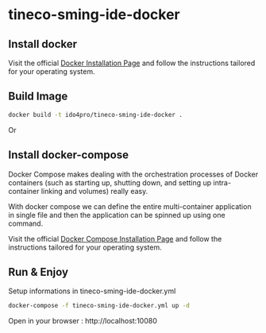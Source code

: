 # tineco-sming-ide-docker

## Install docker

Visit the official [Docker Installation Page](https://docs.docker.com/engine/installation/) and follow the instructions tailored for your operating system. 
 
## Build Image

```bash
docker build -t ido4pro/tineco-sming-ide-docker .
```

Or


## Install docker-compose

Docker Compose makes dealing with the orchestration processes of Docker containers (such as starting up, shutting down, and setting up intra-container linking and volumes) really easy. 

With docker compose we can define the entire multi-container application in single file and then the application can be spinned up using one command.

Visit the official [Docker Compose Installation Page](https://docs.docker.com/compose/install/) and follow the instructions tailored for your operating system. 

## Run & Enjoy

Setup informations in tineco-sming-ide-docker.yml

```bash
docker-compose -f tineco-sming-ide-docker.yml up -d
```

Open in your browser : http://localhost:10080



